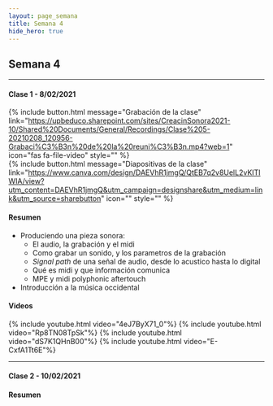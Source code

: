 ```yaml
---
layout: page_semana
title: Semana 4
hide_hero: true
---
```


## Semana 4

---

#### Clase 1 - 8/02/2021

{% include button.html
message="Grabación de la clase"
link="https://upbeduco.sharepoint.com/sites/CreacinSonora2021-10/Shared%20Documents/General/Recordings/Clase%205-20210208_120956-Grabaci%C3%B3n%20de%20la%20reuni%C3%B3n.mp4?web=1"
icon="fas fa-file-video"
style=""
%}
<br />
{% include button.html
message="Diapositivas de la clase"
link="https://www.canva.com/design/DAEVhR1jmgQ/QtEB7q2v8UelL2vKITIWIA/view?utm_content=DAEVhR1jmgQ&utm_campaign=designshare&utm_medium=link&utm_source=sharebutton"
icon=""
style=""
%}
<br />

#### Resumen

- Produciendo una pieza sonora:
  - El audio, la grabación y el midi
  - Como grabar un sonido, y los parametros de la grabación
  - _Signal path_ de una señal de audio, desde lo acustico hasta lo digital
  - Qué es midi y que información comunica
  - MPE y midi polyphonic aftertouch
- Introducción a la música occidental

#### Videos

{% include youtube.html video="4eJ7ByX71_0"%}
{% include youtube.html video="Rp8TN08TpSk"%}
{% include youtube.html video="dS7K1QHnB00"%}
{% include youtube.html video="E-CxfA1Tt6E"%}

---

#### Clase 2 - 10/02/2021

#### Resumen
